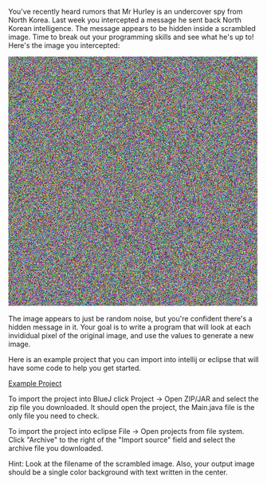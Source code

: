 You've recently heard rumors that Mr Hurley is an undercover spy from North Korea. Last week you intercepted a message he sent back North Korean intelligence. The message appears to be hidden inside a scrambled image. Time to break out your programming skills and see what he's up to! Here's the image you intercepted:

![Scrambled message](odds_and_evens.png "Scrambled message")

The image appears to just be random noise, but you're confident there's a hidden message in it. Your goal is to write a program that will look at each invididual pixel of the original image, and use the values to generate a new image. 

Here is an example project that you can import into intellij or eclipse that will have some code to help you get started.

[Example Project](SecretChallenge1.zip)

To import the project into BlueJ click Project -> Open ZIP/JAR and select the zip file you downloaded. It should open the project, the Main.java file is the only file you need to check.

To import the project into eclipse File -> Open projects from file system. Click "Archive" to the right of the "Import source" field and select the archive file you downloaded.

Hint: Look at the filename of the scrambled image. Also, your output image should be a single color background with text written in the center.
